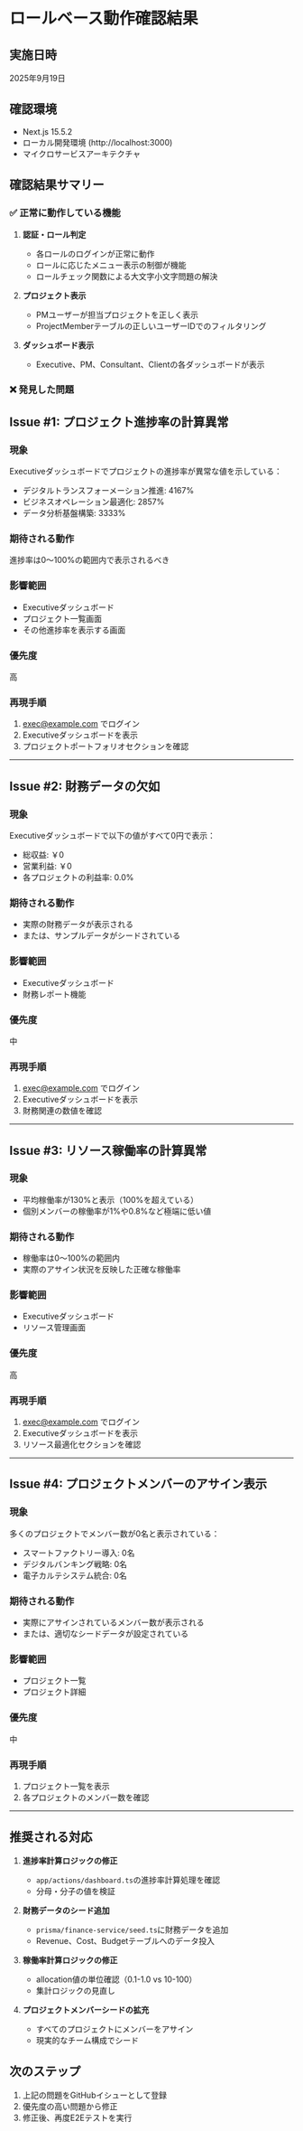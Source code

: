 # ロールベース動作確認結果

## 実施日時
2025年9月19日

## 確認環境
- Next.js 15.5.2
- ローカル開発環境 (http://localhost:3000)
- マイクロサービスアーキテクチャ

## 確認結果サマリー

### ✅ 正常に動作している機能

1. **認証・ロール判定**
   - 各ロールのログインが正常に動作
   - ロールに応じたメニュー表示の制御が機能
   - ロールチェック関数による大文字小文字問題の解決

2. **プロジェクト表示**
   - PMユーザーが担当プロジェクトを正しく表示
   - ProjectMemberテーブルの正しいユーザーIDでのフィルタリング

3. **ダッシュボード表示**
   - Executive、PM、Consultant、Clientの各ダッシュボードが表示

### ❌ 発見した問題

## Issue #1: プロジェクト進捗率の計算異常

### 現象
Executiveダッシュボードでプロジェクトの進捗率が異常な値を示している：
- デジタルトランスフォーメーション推進: 4167%
- ビジネスオペレーション最適化: 2857%
- データ分析基盤構築: 3333%

### 期待される動作
進捗率は0〜100%の範囲内で表示されるべき

### 影響範囲
- Executiveダッシュボード
- プロジェクト一覧画面
- その他進捗率を表示する画面

### 優先度
高

### 再現手順
1. exec@example.com でログイン
2. Executiveダッシュボードを表示
3. プロジェクトポートフォリオセクションを確認

---

## Issue #2: 財務データの欠如

### 現象
Executiveダッシュボードで以下の値がすべて0円で表示：
- 総収益: ￥0
- 営業利益: ￥0
- 各プロジェクトの利益率: 0.0%

### 期待される動作
- 実際の財務データが表示される
- または、サンプルデータがシードされている

### 影響範囲
- Executiveダッシュボード
- 財務レポート機能

### 優先度
中

### 再現手順
1. exec@example.com でログイン
2. Executiveダッシュボードを表示
3. 財務関連の数値を確認

---

## Issue #3: リソース稼働率の計算異常

### 現象
- 平均稼働率が130%と表示（100%を超えている）
- 個別メンバーの稼働率が1%や0.8%など極端に低い値

### 期待される動作
- 稼働率は0〜100%の範囲内
- 実際のアサイン状況を反映した正確な稼働率

### 影響範囲
- Executiveダッシュボード
- リソース管理画面

### 優先度
高

### 再現手順
1. exec@example.com でログイン
2. Executiveダッシュボードを表示
3. リソース最適化セクションを確認

---

## Issue #4: プロジェクトメンバーのアサイン表示

### 現象
多くのプロジェクトでメンバー数が0名と表示されている：
- スマートファクトリー導入: 0名
- デジタルバンキング戦略: 0名
- 電子カルテシステム統合: 0名

### 期待される動作
- 実際にアサインされているメンバー数が表示される
- または、適切なシードデータが設定されている

### 影響範囲
- プロジェクト一覧
- プロジェクト詳細

### 優先度
中

### 再現手順
1. プロジェクト一覧を表示
2. 各プロジェクトのメンバー数を確認

---

## 推奨される対応

1. **進捗率計算ロジックの修正**
   - `app/actions/dashboard.ts`の進捗率計算処理を確認
   - 分母・分子の値を検証

2. **財務データのシード追加**
   - `prisma/finance-service/seed.ts`に財務データを追加
   - Revenue、Cost、Budgetテーブルへのデータ投入

3. **稼働率計算ロジックの修正**
   - allocation値の単位確認（0.1-1.0 vs 10-100）
   - 集計ロジックの見直し

4. **プロジェクトメンバーシードの拡充**
   - すべてのプロジェクトにメンバーをアサイン
   - 現実的なチーム構成でシード

## 次のステップ

1. 上記の問題をGitHubイシューとして登録
2. 優先度の高い問題から修正
3. 修正後、再度E2Eテストを実行